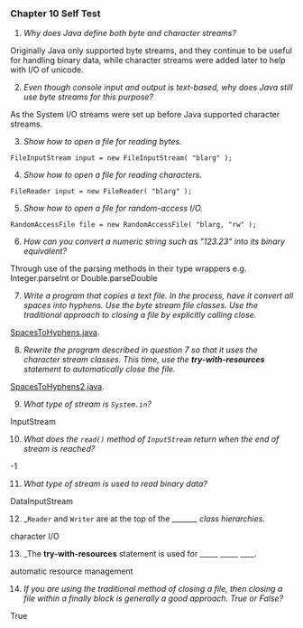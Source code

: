 ### Chapter 10 Self Test

1) _Why does Java define both byte and character streams?_

Originally Java only supported byte streams, and they continue to be useful for handling binary data, while character streams were added later to help with I/O of unicode.

2) _Even though console input and output is text-based, why does Java still use byte streams for this purpose?_

As the System I/O streams were set up before Java supported character streams.

3) _Show how to open a file for reading bytes._

`FileInputStream input = new FileInputStream( "blarg" );`

4) _Show how to open a file for reading characters._

`FileReader input = new FileReader( "blarg" );`

5) _Show how to open a file for random-access I/O._

`RandomAccessFile file = new RandomAccessFile( "blarg, "rw" );`

6) _How can you convert a numeric string such as "123.23" into its binary equivalent?_

Through use of the parsing methods in their type wrappers e.g. Integer.parseInt or Double.parseDouble

7) _Write a program that copies a text file. In the process, have it convert all spaces into hyphens. Use the byte stream file classes. Use the traditional approach to closing a file by explicitly calling close._

[SpacesToHyphens.java](src/SpacesToHyphens.java).

8) _Rewrite the program described in question 7 so that it uses the character stream classes. This time, use the **try-with-resources** statement to automatically close the file._

[SpacesToHyphens2.java](src/SpacesToHyphens2.java).

9) _What type of stream is `System.in`?_

InputStream

10) _What does the `read()` method of `InputStream` return when the end of stream is reached?_

-1

11) _What type of stream is used to read binary data?_

DataInputStream

12) _`Reader` and `Writer` are at the top of the _______ _class hierarchies._

character I/O

13) _The **try-with-resources** statement is used for _____ _____ _____._

automatic resource management

14) _If you are using the traditional method of closing a file, then closing a file within a finally block is generally a good approach. True or False?_

True